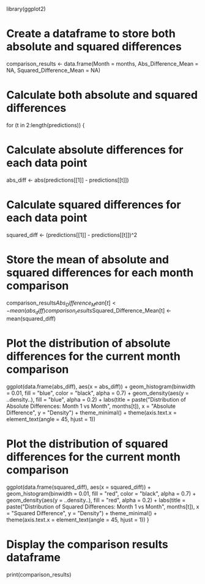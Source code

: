 library(ggplot2)

# Create a dataframe to store both absolute and squared differences
comparison_results <- data.frame(Month = months, 
                                Abs_Difference_Mean = NA,
                                Squared_Difference_Mean = NA)

# Calculate both absolute and squared differences
for (t in 2:length(predictions)) {
  # Calculate absolute differences for each data point
  abs_diff <- abs(predictions[[1]] - predictions[[t]])
  
  # Calculate squared differences for each data point
  squared_diff <- (predictions[[1]] - predictions[[t]])^2
  
  # Store the mean of absolute and squared differences for each month comparison
  comparison_results$Abs_Difference_Mean[t] <- mean(abs_diff)
  comparison_results$Squared_Difference_Mean[t] <- mean(squared_diff)
  
  # Plot the distribution of absolute differences for the current month comparison
  ggplot(data.frame(abs_diff), aes(x = abs_diff)) +
    geom_histogram(binwidth = 0.01, fill = "blue", color = "black", alpha = 0.7) +
    geom_density(aes(y = ..density..), fill = "blue", alpha = 0.2) +
    labs(title = paste("Distribution of Absolute Differences: Month 1 vs Month", months[t]),
         x = "Absolute Difference", y = "Density") +
    theme_minimal() +
    theme(axis.text.x = element_text(angle = 45, hjust = 1))
  
  # Plot the distribution of squared differences for the current month comparison
  ggplot(data.frame(squared_diff), aes(x = squared_diff)) +
    geom_histogram(binwidth = 0.01, fill = "red", color = "black", alpha = 0.7) +
    geom_density(aes(y = ..density..), fill = "red", alpha = 0.2) +
    labs(title = paste("Distribution of Squared Differences: Month 1 vs Month", months[t]),
         x = "Squared Difference", y = "Density") +
    theme_minimal() +
    theme(axis.text.x = element_text(angle = 45, hjust = 1))
}

# Display the comparison results dataframe
print(comparison_results)
